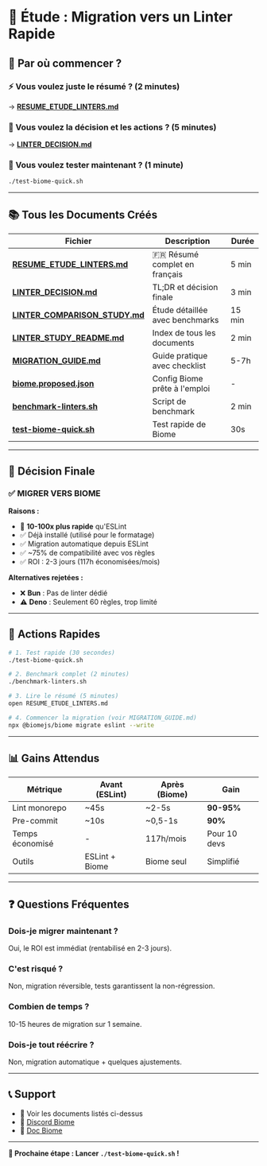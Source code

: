 # 🚀 Étude : Migration vers un Linter Rapide

## 📖 Par où commencer ?

### ⚡ Vous voulez juste le résumé ? (2 minutes)

→ **[RESUME_ETUDE_LINTERS.md](RESUME_ETUDE_LINTERS.md)**

### 🎯 Vous voulez la décision et les actions ? (5 minutes)

→ **[LINTER_DECISION.md](LINTER_DECISION.md)**

### 🧪 Vous voulez tester maintenant ? (1 minute)

```bash
./test-biome-quick.sh
```

---

## 📚 Tous les Documents Créés

| Fichier | Description | Durée |
|---------|-------------|-------|
| **[RESUME_ETUDE_LINTERS.md](RESUME_ETUDE_LINTERS.md)** | 🇫🇷 Résumé complet en français | 5 min |
| **[LINTER_DECISION.md](LINTER_DECISION.md)** | TL;DR et décision finale | 3 min |
| **[LINTER_COMPARISON_STUDY.md](LINTER_COMPARISON_STUDY.md)** | Étude détaillée avec benchmarks | 15 min |
| **[LINTER_STUDY_README.md](LINTER_STUDY_README.md)** | Index de tous les documents | 2 min |
| **[MIGRATION_GUIDE.md](MIGRATION_GUIDE.md)** | Guide pratique avec checklist | 5-7h |
| **[biome.proposed.json](biome.proposed.json)** | Config Biome prête à l'emploi | - |
| **[benchmark-linters.sh](benchmark-linters.sh)** | Script de benchmark | 2 min |
| **[test-biome-quick.sh](test-biome-quick.sh)** | Test rapide de Biome | 30s |

---

## 🎯 Décision Finale

### ✅ MIGRER VERS BIOME

**Raisons :**
- 🚀 **10-100x plus rapide** qu'ESLint
- ✅ Déjà installé (utilisé pour le formatage)
- ✅ Migration automatique depuis ESLint
- ✅ ~75% de compatibilité avec vos règles
- ✅ ROI : 2-3 jours (117h économisées/mois)

**Alternatives rejetées :**
- ❌ **Bun** : Pas de linter dédié
- ⚠️ **Deno** : Seulement 60 règles, trop limité

---

## 🚀 Actions Rapides

```bash
# 1. Test rapide (30 secondes)
./test-biome-quick.sh

# 2. Benchmark complet (2 minutes)
./benchmark-linters.sh

# 3. Lire le résumé (5 minutes)
open RESUME_ETUDE_LINTERS.md

# 4. Commencer la migration (voir MIGRATION_GUIDE.md)
npx @biomejs/biome migrate eslint --write
```

---

## 📊 Gains Attendus

| Métrique | Avant (ESLint) | Après (Biome) | Gain |
|----------|----------------|---------------|------|
| Lint monorepo | ~45s | ~2-5s | **90-95%** |
| Pre-commit | ~10s | ~0,5-1s | **90%** |
| Temps économisé | - | 117h/mois | Pour 10 devs |
| Outils | ESLint + Biome | Biome seul | Simplifié |

---

## ❓ Questions Fréquentes

### Dois-je migrer maintenant ?

Oui, le ROI est immédiat (rentabilisé en 2-3 jours).

### C'est risqué ?

Non, migration réversible, tests garantissent la non-régression.

### Combien de temps ?

10-15 heures de migration sur 1 semaine.

### Dois-je tout réécrire ?

Non, migration automatique + quelques ajustements.

---

## 📞 Support

- 📖 Voir les documents listés ci-dessus
- 💬 [Discord Biome](https://discord.gg/BypW39g6Yc)
- 📖 [Doc Biome](https://biomejs.dev/)

---

**🎯 Prochaine étape : Lancer `./test-biome-quick.sh` !**

